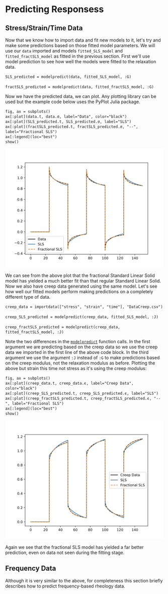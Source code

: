 # Predicting Responsess

## Stress/Strain/Time Data

Now that we know how to import data and fit new models to it, let's try and make some predictions based on those fitted model parameters. We will use our `data` imported and models `fitted_SLS_model` and `fitted_fractSLS_model` as fitted in the previous section. First we'll use model prediction to see how well the models were fitted to the relaxation data.
```
SLS_predicted = modelpredict(data, fitted_SLS_model, :G)

fractSLS_predicted = modelpredict(data, fitted_fractSLS_model, :G)
```
Now we have the predicted data, we can plot. Any plotting library can be used but the example code below uses the PyPlot Julia package.
```
fig, ax = subplots()
ax[:plot](data.t, data.σ, label="Data", color="black")
ax[:plot](SLS_predicted.t, SLS_predicted.σ, label="SLS")
ax[:plot](fractSLS_predicted.t, fractSLS_predicted.σ, "--", label="Fractional SLS")
ax[:legend](loc="best")
show()
```
![relaxation prediction](assets/relaxation_predict.svg) 

We can see from the above plot that the fractional Standard Linear Solid model has yielded a much better fit than that regular Standard Linear Solid. Now we also have creep data generated using the same model. Let's see how well our fitted models perform making predictions on a completely different type of data.
```
creep_data = importdata(["stress", "strain", "time"], "DataCreep.csv")

creep_SLS_predicted = modelpredict(creep_data, fitted_SLS_model, :J)

creep_fractSLS_predicted = modelpredict(creep_data, fitted_fractSLS_model, :J)
```
Note the two differences in the [`modelpredict`](@ref) function calls. In the first argument we are predicting based on the creep data so we use the creep data we imported in the first line of the above code block. In the third argument we use the argument `:J` instead of `:G` to make predictions based on the creep modulus, not the relaxation modulus as before. Plotting the above but strain this time not stress as it's using the creep modulus:
```
fig, ax = subplots()
ax[:plot](creep_data.t, creep_data.ϵ, label="Creep Data", color="black")
ax[:plot](creep_SLS_predicted.t, creep_SLS_predicted.ϵ, label="SLS")
ax[:plot](creep_fractSLS_predicted.t, creep_fractSLS_predicted.ϵ, "--", label="Fractional SLS")
ax[:legend](loc="best")
show()
```
![creep prediction](assets/creep_predict.svg)


Again we see that the fractional SLS model has yielded a far better prediction, even on data not seen during the fitting stage.

## Frequency Data

Although it is very similar to the above, for completeness this section briefly describes how to predict frequency-based rheology data.
```

```